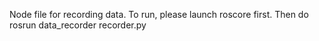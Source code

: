 Node file for recording data. To run, please launch roscore first. Then do rosrun data_recorder recorder.py
